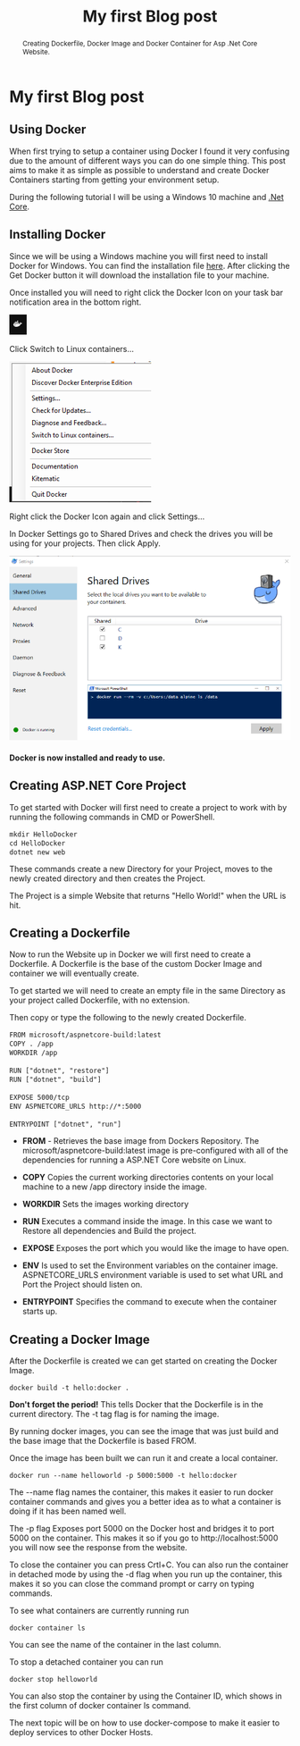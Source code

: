 ﻿---
title: My first Blog post
abstract: Creating Dockerfile, Docker Image and Docker Container for Asp .Net Core Website.
keywords: ''
weblogName: MyWebsite
postId: 1
---
# My first Blog post

## Using Docker

When first trying to setup a container using Docker I found it very confusing due to the amount of different ways you can do one simple thing. This post aims to make it as simple as possible to understand and create Docker Containers starting from getting your environment setup. 

During the following tutorial I will be using a Windows 10 machine and [.Net Core](https://www.microsoft.com/net/core).

## Installing Docker

Since we will be using a Windows machine you will first need to install Docker for Windows. You can find the installation file [here](https://store.docker.com/editions/community/docker-ce-desktop-windows). After clicking the Get Docker button it will download the installation file to your machine.

Once installed you will need to right click the Docker Icon on your task bar notification area in the bottom right.

![](Image/dockerimage.png)

Click Switch to Linux containers...

![](Image/rightclickdocker.png)

Right click the Docker Icon again and click Settings...

In Docker Settings go to Shared Drives and check the drives you will be using for your projects. Then click Apply.

![](Image/sharedDriveSettings.png)

#### Docker is now installed and ready to use.


## Creating ASP.NET Core Project

To get started with Docker will first need to create a project to work with by running the following commands in CMD or PowerShell.

```
mkdir HelloDocker
cd HelloDocker
dotnet new web
```


These commands create a new Directory for your Project, moves to the newly created directory and then creates the Project.

The Project is a simple Website that returns "Hello World!" when the URL is hit.

## Creating a Dockerfile

Now to run the Website up in Docker we will first need to create a Dockerfile. A Dockerfile is the base of the custom Docker Image and container we will eventually create. 

To get started we will need to create an empty file in the same Directory as your project called Dockerfile, with no extension.

Then copy or type the following to the newly created Dockerfile.


```
FROM microsoft/aspnetcore-build:latest
COPY . /app
WORKDIR /app
 
RUN ["dotnet", "restore"]
RUN ["dotnet", "build"]

EXPOSE 5000/tcp
ENV ASPNETCORE_URLS http://*:5000

ENTRYPOINT ["dotnet", "run"]
```

* **FROM** - Retrieves the base image from Dockers Repository. The microsoft/aspnetcore-build:latest
image is pre-configured with all of the dependencies for running a ASP.NET Core website on Linux.

* **COPY** Copies the current working directories contents on your local machine to a new /app directory inside the image.
* **WORKDIR** Sets the images working directory
* **RUN** Executes a command inside the image. In this case we want to Restore all dependencies and Build the project.
* **EXPOSE** Exposes the port which you would like the image to have open.
* **ENV** Is used to set the Environment variables on the container image. ASPNETCORE_URLS environment variable is used to set what URL and Port the Project should listen on.
* **ENTRYPOINT** Specifies the command to execute when the container starts up.

## Creating a Docker Image

After the Dockerfile is created we can get started on creating the Docker Image.


```
docker build -t hello:docker .
```
**Don't forget the period!** This tells Docker that the Dockerfile is in the current directory.
The -t tag flag is for naming the image.

By running docker images, you can see the image that was just build and the base image that the Dockerfile is based FROM.

Once the image has been built we can run it and create a local container.

```
docker run --name helloworld -p 5000:5000 -t hello:docker 
```
The --name flag names the container, this makes it easier to run docker container commands and gives you a better idea as to what a container is doing if it has been named well.

The -p flag Exposes port 5000 on the Docker host and bridges it to port 5000 on the container. This makes it so if you go to http://localhost:5000 you will now see the response from the website.

To close the container you can press Crtl+C. You can also run the container in detached mode by using the -d flag when you run up the container, this makes it so you can close the command prompt or carry on typing commands.

To see what containers are currently running run

```
docker container ls
```
You can see the name of the container in the last column. 

To stop a detached container you can run

```
docker stop helloworld
```
You can also stop the container by using the Container ID, which shows in the first column of docker container ls command.


The next topic will be on how to use docker-compose to make it easier to deploy services to other Docker Hosts.